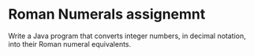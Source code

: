 # Roman Numerals assignemnt

Write a Java program that converts integer numbers, in decimal notation, into their Roman numeral equivalents.
